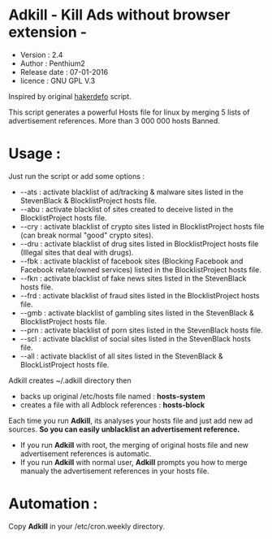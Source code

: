 # Adkill - Kill Ads without browser extension -
- Version : 2.4
- Author : Penthium2
- Release date : 07-01-2016
- licence : GNU GPL V.3

Inspired by original [hakerdefo] script.

This script generates a powerful Hosts file for linux by merging 5 lists of advertisement references.
More than 3 000 000 hosts Banned.
# Usage :
Just run the script or add some options :

- --ats : activate blacklist of ad/tracking & malware sites listed in the StevenBlack & BlocklistProject hosts file.
- --abu : activate blacklist of sites created to deceive listed in the BlocklistProject hosts file.
- --cry : activate blacklist of crypto sites listed in BlocklistProject hosts file (can break normal "good" crypto sites).
- --dru : activate blacklist of drug sites listed in BlocklistProject hosts file (Illegal sites that deal with drugs).
- --fbk : activate blacklist of facebook sites (Blocking Facebook and Facebook relate/owned services) listed in the BlocklistProject hosts file.
- --fkn : activate blacklist of fake news sites listed in the StevenBlack hosts file.
- --frd : activate blacklist of fraud sites listed in the BlocklistProject hosts file.
- --gmb : activate blacklist of gambling sites listed in the StevenBlack & BlocklistProject hosts file.
- --prn : activate blacklist of porn sites listed in the StevenBlack hosts file.
- --scl : activate blacklist of social sites listed in the StevenBlack hosts file.
- --all : activate blacklist of all sites listed in the StevenBlack & BlockListProject hosts file.

Adkill creates ~/.adkill directory then
- backs up original /etc/hosts file named : **hosts-system**
- creates a file with all Adblock references : **hosts-block**

Each time you run **Adkill**, its analyses your hosts file and just add new ad sources. 
**So you can easily unblacklist an advertisement reference.**

- If you run **Adkill** with root, the merging of original hosts file and new advertisement references is automatic.
- If you run **Adkill** with normal user, **Adkill** prompts you how to merge manualy the advertisement references in your hosts file.

# Automation :
Copy **Adkill** in your /etc/cron.weekly directory.


[hakerdefo]: <http://vsido.org/index.php?topic=757.0>
